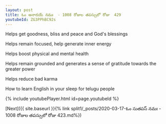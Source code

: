 ```yaml
---
layout: post
title: ఓం అనాదయే నమః  - 1008 రోజుల తపస్సులో రోజు  429
youtubeId: ZG3PPhBC92s
---
```

 
 
Helps get goodness, bliss and peace and God's blessings
 
Helps remain focused, help generate inner energy 
 
Helps boost physical and mental health 
 
Helps remain grounded and generates a sense of gratitude towards the greater power 
 
Helps reduce bad karma
 
How to learn English in your sleep for telugu people
 
 
 
 


{% include youtubePlayer.html id=page.youtubeId %}
 
[Next]({{ site.baseurl }}{% link split1/_posts/2020-03-17-ఓం సుతపస్ నమః  - 1008 రోజుల తపస్సులో రోజు  423.md%})
 
